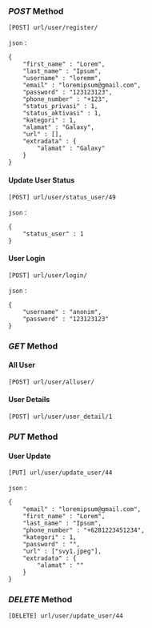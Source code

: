 ### *POST* Method
````
[POST] url/user/register/
````
`json` :
````
{
    "first_name" : "Lorem",
    "last_name" : "Ipsum",
    "username" : "loremm",
    "email" : "loremipsum@gmail.com",
    "password" : "123123123",
    "phone_number" : "+123",
    "status_privasi" : 1,
    "status_aktivasi" : 1,
    "kategori" : 1,
    "alamat" : "Galaxy",
    "url" : [],
    "extradata" : {
        "alamat" : "Galaxy"
    }
}
````

#### Update User Status
````
[POST] url/user/status_user/49
````
`json` :
````
{
    "status_user" : 1
}
````

#### User Login 
````
[POST] url/user/login/
````
`json` :
````
{
    "username" : "anonim",
    "password" : "123123123"
}
````

### *GET* Method
#### All User
````
[POST] url/user/alluser/
````

#### User Details
````
[POST] url/user/user_detail/1
````

### *PUT* Method
#### User Update
````
[PUT] url/user/update_user/44
````
`json` :
````
{
    "email" : "loremipsum@gmail.com",
    "first_name" : "Lorem",
    "last_name" : "Ipsum",
    "phone_number" : "+6281223451234",
    "kategori" : 1,
    "password" : "",
    "url" : ["svy1.jpeg"], 
    "extradata" : {
        "alamat" : ""
    }
}
````

### *DELETE* Method
````
[DELETE] url/user/update_user/44
````